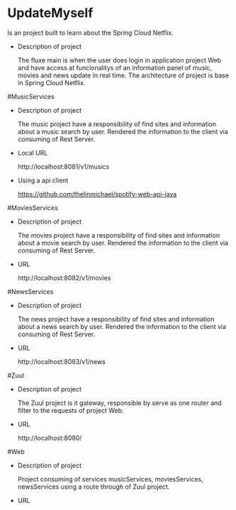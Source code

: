 # UpdateMyself
Is an project built to learn about the Spring Cloud Netflix.

* Description of project

  The fluxe main is when the user does login in application project Web and have access at funcionalitys of an information panel of music, movies and news update in real time. The architecture of project is base in Spring Cloud Netflix. 

#MusicServices

* Description of project

  The music project have a responsibility of find sites and information about a music search by user. Rendered the information to the client via consuming of Rest Server.

* Local URL 

  http://localhost:8081/v1/musics
  
* Using a api client

  https://github.com/thelinmichael/spotify-web-api-java 

#MoviesServices


* Description of project

  The movies project have a responsibility of find sites and information about a movie search by user. Rendered the information to the client via consuming of Rest Server.

* URL
  
  http://localhost:8082/v1/movies

#NewsServices

* Description of project

  The news project have a responsibility of find sites and information about a news search by user. Rendered the information to the client via consuming of Rest Server.

* URL
    
  http://localhost:8083/v1/news
 
#Zuul

* Description of project

  The Zuul project is it gateway, responsible by serve as one router and filter to the requests of project Web.
  
* URL

  http://localhost:8080/

#Web

* Description of project

  Project consuming of services musicServices, moviesServices, newsServices using a route through of Zuul project.
  
* URL
  
